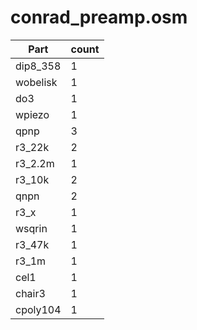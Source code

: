 conrad_preamp.osm
==========
| **Part** | **count** |
|----------|-----------|
|dip8_358|1| 
|wobelisk|1| 
|do3|1| 
|wpiezo|1| 
|qpnp|3| 
|r3_22k|2| 
|r3_2.2m|1| 
|r3_10k|2| 
|qnpn|2| 
|r3_x|1| 
|wsqrin|1| 
|r3_47k|1| 
|r3_1m|1| 
|cel1|1| 
|chair3|1| 
|cpoly104|1| 
